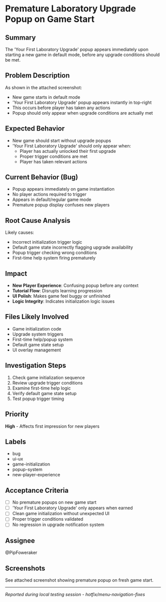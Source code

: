 # Premature Laboratory Upgrade Popup on Game Start

## Summary
The 'Your First Laboratory Upgrade' popup appears immediately upon starting a new game in default mode, before any upgrade conditions should be met.

## Problem Description
As shown in the attached screenshot:
- New game starts in default mode
- 'Your First Laboratory Upgrade' popup appears instantly in top-right
- This occurs before player has taken any actions
- Popup should only appear when upgrade conditions are actually met

## Expected Behavior
- New game should start without upgrade popups
- 'Your First Laboratory Upgrade' should only appear when:
  - Player has actually unlocked their first upgrade
  - Proper trigger conditions are met
  - Player has taken relevant actions

## Current Behavior (Bug)
- Popup appears immediately on game instantiation
- No player actions required to trigger
- Appears in default/regular game mode
- Premature popup display confuses new players

## Root Cause Analysis
Likely causes:
- Incorrect initialization trigger logic
- Default game state incorrectly flagging upgrade availability
- Popup trigger checking wrong conditions
- First-time help system firing prematurely

## Impact
- **New Player Experience**: Confusing popup before any context
- **Tutorial Flow**: Disrupts learning progression
- **UI Polish**: Makes game feel buggy or unfinished
- **Logic Integrity**: Indicates initialization logic issues

## Files Likely Involved
- Game initialization code
- Upgrade system triggers
- First-time help/popup system
- Default game state setup
- UI overlay management

## Investigation Steps
1. Check game initialization sequence
2. Review upgrade trigger conditions
3. Examine first-time help logic
4. Verify default game state setup
5. Test popup trigger timing

## Priority
**High** - Affects first impression for new players

## Labels
- bug
- ui-ux
- game-initialization
- popup-system
- new-player-experience

## Acceptance Criteria
- [ ] No premature popups on new game start
- [ ] 'Your First Laboratory Upgrade' only appears when earned
- [ ] Clean game initialization without unexpected UI
- [ ] Proper trigger conditions validated
- [ ] No regression in upgrade notification system

## Assignee
@PipFoweraker

## Screenshots
See attached screenshot showing premature popup on fresh game start.

---
*Reported during local testing session - hotfix/menu-navigation-fixes*
